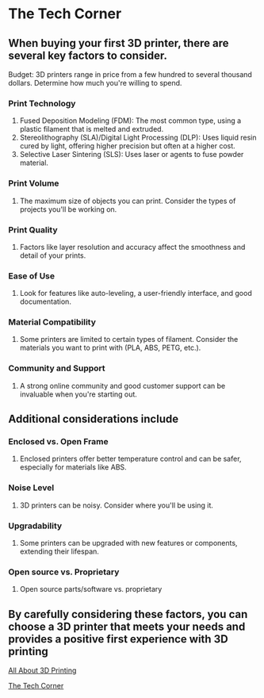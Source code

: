 # The Tech Corner

## When buying your first 3D printer, there are several key factors to consider.

Budget: 3D printers range in price from a few hundred to several thousand dollars. Determine how much you're willing to spend.

### Print Technology

1. Fused Deposition Modeling (FDM): The most common type, using a plastic filament that is melted and extruded.
2. Stereolithography (SLA)/Digital Light Processing (DLP): Uses liquid resin cured by light, offering higher precision but often at a higher cost.
3. Selective Laser Sintering (SLS): Uses laser or agents to fuse powder material. 

### Print Volume

1. The maximum size of objects you can print. Consider the types of projects you'll be working on.

### Print Quality

1. Factors like layer resolution and accuracy affect the smoothness and detail of your prints.

### Ease of Use

1. Look for features like auto-leveling, a user-friendly interface, and good documentation.

### Material Compatibility

1. Some printers are limited to certain types of filament. Consider the materials you want to print with (PLA, ABS, PETG, etc.).

### Community and Support

1. A strong online community and good customer support can be invaluable when you're starting out.

## Additional considerations include

### Enclosed vs. Open Frame

1. Enclosed printers offer better temperature control and can be safer, especially for materials like ABS.

### Noise Level

1. 3D printers can be noisy. Consider where you'll be using it.

### Upgradability

1. Some printers can be upgraded with new features or components, extending their lifespan.

### Open source vs. Proprietary

1. Open source parts/software vs. proprietary

## By carefully considering these factors, you can choose a 3D printer that meets your needs and provides a positive first experience with 3D printing

[All About 3D Printing](https://all3dp.com/)

[The Tech Corner](https://www.thetechcorner.online/)
